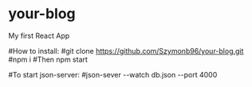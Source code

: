 # your-blog
My first React App

#How to install:
#git clone https://github.com/Szymonb96/your-blog.git
#npm i
#Then npm start

#To start json-server:
#json-sever --watch db.json --port 4000
